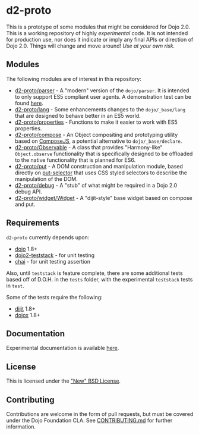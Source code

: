 # d2-proto

This is a prototype of some modules that might be considered for Dojo 2.0.  This is a working repository of highly
*experimental* code.  It is not intended for production use, nor does it indicate or imply any final APIs or direction
of Dojo 2.0.  Things will change and move around!  *Use at your own risk.*

## Modules

The following modules are of interest in this repository:

* [d2-proto/parser](parser.js) - A "modern" version of the ``dojo/parser``.  It is intended to only support ES5
  compliant user agents.  A demonstration test can be found [here](test/parser.html).
* [d2-proto/lang](lang.js) - Some enhancements changes to the ``dojo/_base/lang`` that are designed to behave better in
  an ES5 world.
* [d2-proto/properties](properties.js) - Functions to make it easier to work with ES5 properties.
* [d2-proto/compose](compose.js) - An Object compositing and prototyping utility based on
  [ComposeJS][compose], a potential alternative to `dojo/_base/declare`.
* [d2-proto/Observable](Observable.js) - A class that provides "Harmony-like" `Object.observe` functionality that is
  specifically designed to be offloaded to the native functionality that is planned for ES6.
* [d2-proto/put](put.js) - A DOM construction and manipulation module, based directly on [put-selector][put] that uses
  CSS styled selectors to describe the manipulation of the DOM.
* [d2-proto/debug](debug.js) - A "stub" of what might be required in a Dojo 2.0 debug API.
* [d2-proto/widget/Widget](widget/Widget.js) - A "dijit-style" base widget based on compose and put.

## Requirements

``d2-proto`` currently depends upon:

* [dojo][dojo] 1.8+
* [dojo2-teststack][teststack] - for unit testing
* [chai](http://chaijs.com) - for unit testing assertion

Also, until `teststack` is feature complete, there are some additional tests based off of D.O.H. in the `tests` folder,
with the experimental `teststack` tests in `test`.

Some of the tests require the following:

* [dijit](/dojo/dijit) 1.8+
* [dojox](/dojo/dojox) 1.8+

## Documentation

Experimental documentation is available [here](docs/index.md).

## License

This is licensed under the ["New" BSD License](LICENSE).

## Contributing

Contributions are welcome in the form of pull requests, but must be covered under the Dojo Foundation CLA.  See
[CONTRIBUTING.md](CONTRIBUTING.md) for further information.

[compose]: /kriszyp/compose
[dojo]: /dojo/dojo
[teststack]: /csnover/dojo2-teststack
[put]: https://github.com/kriszyp/put-selector